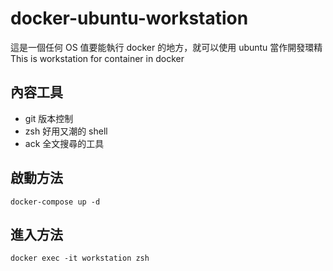 # docker-ubuntu-workstation
這是一個任何 OS 值要能執行 docker 的地方，就可以使用 ubuntu 當作開發環精
This is workstation for container in docker


## 內容工具
  - git 版本控制
  - zsh 好用又潮的 shell
  - ack 全文搜尋的工具

## 啟動方法
```
docker-compose up -d
```

## 進入方法
```
docker exec -it workstation zsh
```
